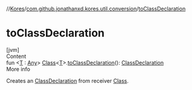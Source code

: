 //[Kores](../index.md)/[com.github.jonathanxd.kores.util.conversion](index.md)/[toClassDeclaration](to-class-declaration.md)



# toClassDeclaration  
[jvm]  
Content  
fun <[T](to-class-declaration.md) : [Any](https://kotlinlang.org/api/latest/jvm/stdlib/kotlin/-any/index.html)> [Class](https://docs.oracle.com/javase/8/docs/api/java/lang/Class.html)<[T](to-class-declaration.md)>.[toClassDeclaration](to-class-declaration.md)(): [ClassDeclaration](../com.github.jonathanxd.kores.base/-class-declaration/index.md)  
More info  


Creates an [ClassDeclaration](../com.github.jonathanxd.kores.base/-class-declaration/index.md) from receiver [Class](https://docs.oracle.com/javase/8/docs/api/java/lang/Class.html).

  




